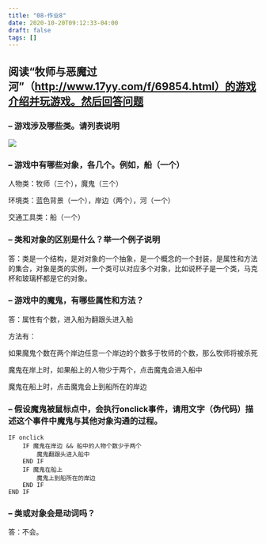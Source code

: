 ```yaml
---
title: "08-作业8"
date: 2020-10-20T09:12:33-04:00
draft: false
tags: []
---
```


## 阅读“牧师与恶魔过河”（http://www.17yy.com/f/69854.html）的游戏介绍并玩游戏。然后回答问题 

### – 游戏涉及哪些类。请列表说明

![](http://stugeek.gitee.io/stu-geek/posts/homework8-image/1.png)

### – 游戏中有哪些对象，各几个。例如，船（一个）

人物类：牧师（三个），魔鬼（三个）

环境类：蓝色背景（一个），岸边（两个），河（一个）

交通工具类：船（一个）

### – 类和对象的区别是什么？举一个例子说明

答：类是一个结构，是对对象的一个抽象，是一个概念的一个封装，是属性和方法的集合，对象是类的实例，一个类可以对应多个对象，比如说杯子是一个类，马克杯和玻璃杯都是它的对象。

### – 游戏中的魔鬼，有哪些属性和方法？

答：属性有个数，进入船为翻跟头进入船

方法有：

如果魔鬼个数在两个岸边任意一个岸边的个数多于牧师的个数，那么牧师将被杀死

魔鬼在岸上时，如果船上的人物少于两个，点击魔鬼会进入船中

魔鬼在船上时，点击魔鬼会上到船所在的岸边

### – 假设魔鬼被鼠标点中，会执行onclick事件，请用文字（伪代码）描述这个事件中魔鬼与其他对象沟通的过程。

    IF onclick
        IF 魔鬼在岸边 && 船中的人物个数少于两个
            魔鬼翻跟头进入船中
        END IF
        IF 魔鬼在船上
            魔鬼上到船所在的岸边
        END IF
    END IF

### – 类或对象会是动词吗？

答：不会。